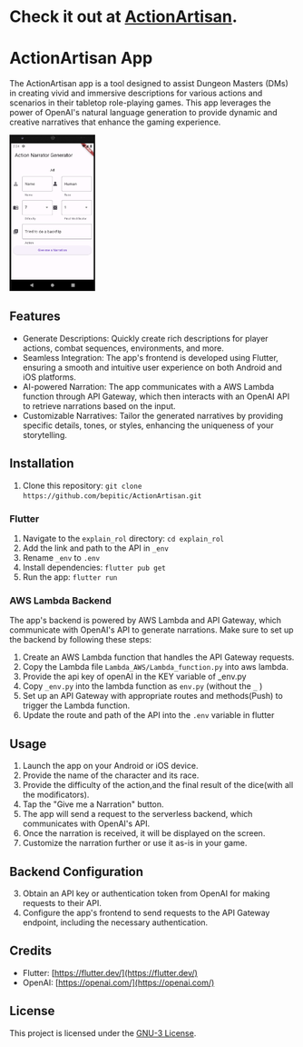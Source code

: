 # Check it out at [ActionArtisan](https://).
# ActionArtisan  App

The ActionArtisan app is a tool designed to assist Dungeon Masters (DMs) in creating vivid and immersive descriptions for various actions and scenarios in their tabletop role-playing games. This app leverages the power of OpenAI's natural language generation to provide dynamic and creative narratives that enhance the gaming experience.

<!-- ![App Screenshot](screenshot.png) Replace with an actual screenshot of your app -->
<img src="screenshot.png" width=30% height=30%>

## Features

- Generate Descriptions: Quickly create rich descriptions for player actions, combat sequences, environments, and more.
- Seamless Integration: The app's frontend is developed using Flutter, ensuring a smooth and intuitive user experience on both Android and iOS platforms.
- AI-powered Narration: The app communicates with a AWS Lambda function through API Gateway, which then interacts with an OpenAI API to retrieve narrations based on the input.
- Customizable Narratives: Tailor the generated narratives by providing specific details, tones, or styles, enhancing the uniqueness of your storytelling.

## Installation

1. Clone this repository: `git clone https://github.com/bepitic/ActionArtisan.git`

### Flutter

1. Navigate to the `explain_rol` directory: `cd explain_rol`
2. Add the link and path to the API in `_env`
3. Rename `_env` to `.env`
4. Install dependencies: `flutter pub get`
5. Run the app: `flutter run`

### AWS Lambda Backend

The app's backend is powered by AWS Lambda and API Gateway, which communicate with OpenAI's API to generate narrations. Make sure to set up the backend by following these steps:

1. Create an AWS Lambda function that handles the API Gateway requests. 
2. Copy the Lambda file `Lambda_AWS/Lambda_function.py` into aws lambda.
3. Provide the api key of openAI in the KEY variable of _env.py
4. Copy `_env.py` into the lambda function as `env.py` (without the `_` )
5. Set up an API Gateway with appropriate routes and methods(Push) to trigger the Lambda function.
6. Update the route and path of the API into the `.env` variable in flutter

## Usage

1. Launch the app on your Android or iOS device.
2. Provide the name of the character and its race.
3. Provide the difficulty of the action,and the final result of the dice(with all the modificators).
4. Tap the "Give me a Narration" button.
5. The app will send a request to the serverless backend, which communicates with OpenAI's API.
6. Once the narration is received, it will be displayed on the screen.
7. Customize the narration further or use it as-is in your game.

## Backend Configuration

3. Obtain an API key or authentication token from OpenAI for making requests to their API.
4. Configure the app's frontend to send requests to the API Gateway endpoint, including the necessary authentication.

## Credits

- Flutter: [https://flutter.dev/](https://flutter.dev/)
- OpenAI: [https://openai.com/](https://openai.com/)

## License

This project is licensed under the [GNU-3 License](https://github.com/Bepitic/ActionArtisan/blob/main/LICENSE).
